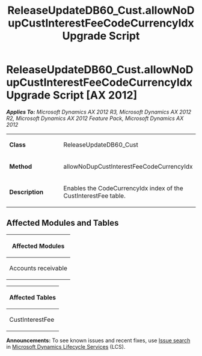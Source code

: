 ﻿---
title: ReleaseUpdateDB60_Cust.allowNoDupCustInterestFeeCodeCurrencyIdx Upgrade Script
TOCTitle: ReleaseUpdateDB60_Cust.allowNoDupCustInterestFeeCodeCurrencyIdx Upgrade Script
ms:assetid: 27dedfe4-05b9-8577-ea3e-310de4cfc858
ms:mtpsurl: https://msdn.microsoft.com/en-us/library/JJ735857(v=AX.60)
ms:contentKeyID: 49707275
ms.date: 05/18/2015
mtps_version: v=AX.60
---

# ReleaseUpdateDB60\_Cust.allowNoDupCustInterestFeeCodeCurrencyIdx Upgrade Script [AX 2012]


_**Applies To:** Microsoft Dynamics AX 2012 R3, Microsoft Dynamics AX 2012 R2, Microsoft Dynamics AX 2012 Feature Pack, Microsoft Dynamics AX 2012_

<table>
<colgroup>
<col style="width: 50%" />
<col style="width: 50%" />
</colgroup>
<tbody>
<tr class="odd">
<td><p><strong>Class</strong></p></td>
<td><p>ReleaseUpdateDB60_Cust</p></td>
</tr>
<tr class="even">
<td><p><strong>Method</strong></p></td>
<td><p>allowNoDupCustInterestFeeCodeCurrencyIdx</p></td>
</tr>
<tr class="odd">
<td><p><strong>Description</strong></p></td>
<td><p>Enables the CodeCurrencyIdx index of the CustInterestFee table.</p></td>
</tr>
</tbody>
</table>


## Affected Modules and Tables

<table>
<colgroup>
<col style="width: 100%" />
</colgroup>
<thead>
<tr class="header">
<th><p>Affected Modules</p></th>
</tr>
</thead>
<tbody>
<tr class="odd">
<td><p>Accounts receivable</p></td>
</tr>
</tbody>
</table>


<table>
<colgroup>
<col style="width: 100%" />
</colgroup>
<thead>
<tr class="header">
<th><p>Affected Tables</p></th>
</tr>
</thead>
<tbody>
<tr class="odd">
<td><p>CustInterestFee</p></td>
</tr>
</tbody>
</table>

  
**Announcements:** To see known issues and recent fixes, use [Issue search](http://go.microsoft.com/fwlink/?linkid=389258) in [Microsoft Dynamics Lifecycle Services](http://go.microsoft.com/fwlink/?linkid=306505) (LCS).

